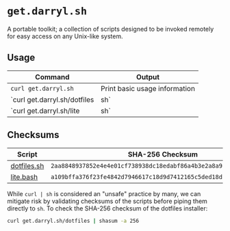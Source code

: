 # `get.darryl.sh`

A portable toolkit; a collection of scripts designed to be invoked remotely for easy access on any Unix-like system.

## Usage

Command | Output
--------|-------
`curl get.darryl.sh` | Print basic usage information
`curl get.darryl.sh/dotfiles | sh` | Installs my [dotfiles](https://github.com/rootbeersoup/dotfiles)
`curl get.darryl.sh/lite | sh` | A minimal Bash configuration; aliases, bindings, etc

## Checksums

Script | SHA-256 Checksum
-------|-----------------
[dotfiles.sh](https://github.com/rootbeersoup/get.darryl.sh/blob/master/src/dotfiles.sh) | `2aa8848937852e4e4e01cf738938dc18edabf86a4b3e2a8a9c29b15b66b7a747`
[lite.bash](https://github.com/rootbeersoup/get.darryl.sh/blob/master/src/lite.bash) | `a109bffa376f23fe4842d7946617c18d9d7412165c5ded18d2bd0c3b4db314d0`

While `curl | sh` is considered an "unsafe" practice by many, we can mitigate risk by validating checksums of the scripts before piping them directly to `sh`. To check the SHA-256 checksum of the dotfiles installer:

```bash
curl get.darryl.sh/dotfiles | shasum -a 256
```
